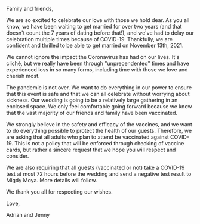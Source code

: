 Family and friends,

We are so excited to celebrate our love with those we hold dear. As you all know, we have been waiting to get married for over two years (and that doesn't count the 7 years of dating before that!), and we've had to delay our celebration multiple times because of COVID-19. Thankfully, we are confident and thrilled to be able to get married on November 13th, 2021.

We cannot ignore the impact the Coronavirus has had on our lives. It's cliché, but we really have been through "unprecendented" times and have experienced loss in so many forms, including time with those we love and cherish most.

The pandemic is not over. We want to do everything in our power to ensure that this event is safe and that we can all celebrate without worrying about sickness. Our wedding is going to be a relatively large gathering in an enclosed space. We only feel comfortable going forward because we know that the vast majority of our friends and family have been vaccinated.

We strongly believe in the safety and efficacy of the vaccines, and we want to do everything possible to protect the health of our guests. Therefore, we are asking that all adults who plan to attend be vaccinated against COVID-19. This is not a policy that will be enforced through checking of vaccine cards, but rather a sincere request that we hope you will respect and consider.

We are also requiring that all guests (vaccinated or not) take a COVID-19 test at most 72 hours before the wedding and send a negative test result to Migdy Moya. More details will follow.

We thank you all for respecting our wishes.

Love,

Adrian and Jenny